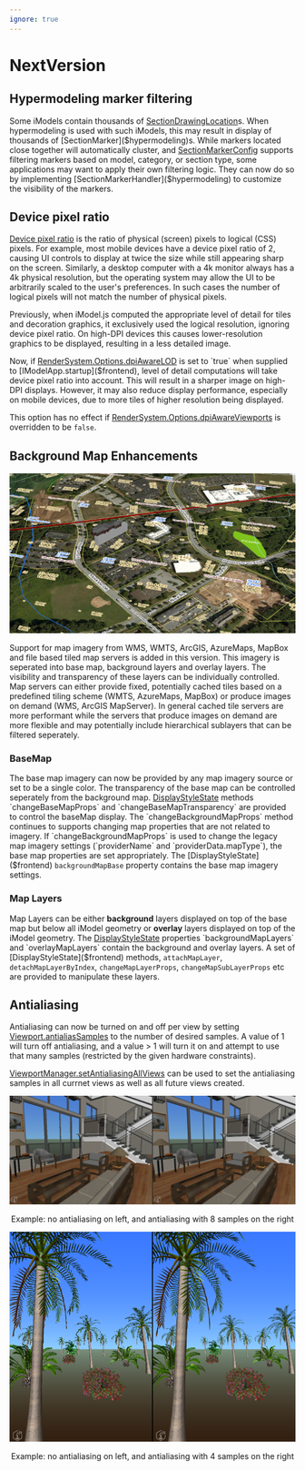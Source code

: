 ```yaml
---
ignore: true
---
```

# NextVersion

## Hypermodeling marker filtering

Some iModels contain thousands of [SectionDrawingLocation]($backend)s. When hypermodeling is used with such iModels, this may result in display of thousands of [SectionMarker]($hypermodeling)s. While markers located close together will automatically cluster, and [SectionMarkerConfig]($hypermodeling) supports filtering markers based on model, category, or section type, some applications may want to apply their own filtering logic. They can now do so by implementing [SectionMarkerHandler]($hypermodeling) to customize the visibility of the markers.

## Device pixel ratio

[Device pixel ratio](https://developer.mozilla.org/en-US/docs/Web/API/Window/devicePixelRatio) is the ratio of physical (screen) pixels to logical (CSS) pixels. For example, most mobile devices have a device pixel ratio of 2, causing UI controls to display at twice the size while still appearing sharp on the screen. Similarly, a desktop computer with a 4k monitor always has a 4k physical resolution, but the operating system may allow the UI to be arbitrarily scaled to the user's preferences. In such cases the number of logical pixels will not match the number of physical pixels.

Previously, when iModel.js computed the appropriate level of detail for tiles and decoration graphics, it exclusively used the logical resolution, ignoring device pixel ratio. On high-DPI devices this causes lower-resolution graphics to be displayed, resulting in a less detailed image.

Now, if [RenderSystem.Options.dpiAwareLOD]($frontend) is set to `true` when supplied to [IModelApp.startup]($frontend), level of detail computations will take device pixel ratio into account. This will result in a sharper image on high-DPI displays. However, it may also reduce display performance, especially on mobile devices, due to more tiles of higher resolution being displayed.

This option has no effect if [RenderSystem.Options.dpiAwareViewports]($frontend) is overridden to be `false`.

## Background Map Enhancements

![Background Map with Wetlands and GIS layers](assets/MapLayers.png)

Support for map imagery from WMS, WMTS, ArcGIS, AzureMaps, MapBox and file based tiled map servers is added in this version.  This imagery is seperated into base map, background layers and overlay layers.  The visibility and transparency of these layers can be individually controlled.  Map servers can either provide fixed, potentially cached tiles based on a predefined tiling scheme (WMTS, AzureMaps, MapBox) or produce images on demand (WMS, ArcGIS MapServer).  In general cached tile servers are more performant while the servers that produce images on demand are more flexible and may potentially include hierarchical sublayers that can be filtered seperately.

### BaseMap

The base map imagery can now be provided by any map imagery source or set to be a single color.  The transparency of the base map can be controlled seperately from the background map. [DisplayStyleState]($frontend) methods `changeBaseMapProps` and `changeBaseMapTransparency` are provided to control the baseMap display.   The `changeBackgroundMapProps` method continues to supports changing map properties that are not related to imagery. If `changeBackgroundMapProps` is used to change the legacy map imagery settings (`providerName` and `providerData.mapType`), the base map properties are set appropriately.  The  [DisplayStyleState]($frontend) `backgroundMapBase` property contains the base map imagery settings.

### Map Layers

Map Layers can be either **background** layers displayed on top of the base map but below all iModel geometry or **overlay** layers displayed on top of the iModel geometry.  The  [DisplayStyleState]($frontend) properties `backgroundMapLayers` and `overlayMapLayers` contain the background and overlay layers.  A set of  [DisplayStyleState]($frontend) methods, `attachMapLayer`, `detachMapLayerByIndex`, `changeMapLayerProps`, `changeMapSubLayerProps` etc are provided to manipulate these layers.

## Antialiasing

Antialiasing can now be turned on and off per view by setting [Viewport.antialiasSamples]($frontend) to the number of desired samples.  A value of 1 will turn off antialiasing, and a value > 1 will turn it on and attempt to use that many samples (restricted by the given hardware constraints).

[ViewportManager.setAntialiasingAllViews]($frontend) can be used to set the antialiasing samples in all currnet views as well as all future views created.

![example of no antialiasing on left, and antialiasing with 8 samples on the right](./assets/AntialiasExample1.png)
<p align="center">Example: no antialiasing on left, and antialiasing with 8 samples on the right</p>

![example of no antialiasing on left, and antialiasing with 4 samples on the right](./assets/AntialiasExample2.png)
<p align="center">Example: no antialiasing on left, and antialiasing with 4 samples on the right</p>
